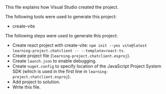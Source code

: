 This file explains how Visual Studio created the project.

The following tools were used to generate this project:
- create-vite

The following steps were used to generate this project:
- Create react project with create-vite: `npm init --yes vite@latest learning-project.chatclient -- --template=react-ts`.
- Create project file (`learning-project.chatclient.esproj`).
- Create `launch.json` to enable debugging.
- Create `nuget.config` to specify location of the JavaScript Project System SDK (which is used in the first line in `learning-project.chatclient.esproj`).
- Add project to solution.
- Write this file.
